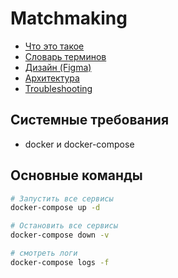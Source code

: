 # Matchmaking

- [Что это такое](docs/intro.md)
- [Словарь терминов](docs/dictionary.md)
- [Дизайн (Figma)](https://www.figma.com/file/gYwh3nBXKeLmdZRqVdQ2Fl/Matchmaking-MVP)
- [Архитектура](docs/architecture.md)
- [Troubleshooting](docs/troubleshooting.md)

## Системные требования

- docker и docker-compose

## Основные команды

```sh
# Запустить все сервисы
docker-compose up -d

# Остановить все сервисы
docker-compose down -v

# смотреть логи
docker-compose logs -f
```
